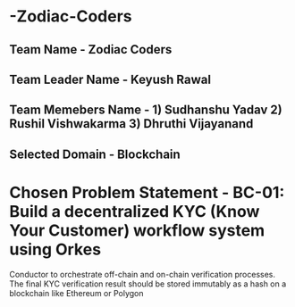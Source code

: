 # -Zodiac-Coders
## Team Name -  Zodiac Coders
## Team Leader Name - Keyush Rawal
## Team Memebers Name - 1) Sudhanshu Yadav 2) Rushil Vishwakarma 3) Dhruthi Vijayanand
## Selected Domain - Blockchain
# Chosen Problem Statement - BC-01: Build a decentralized KYC (Know Your Customer) workflow system using Orkes
Conductor to orchestrate off-chain and on-chain verification processes. The final
KYC verification result should be stored immutably as a hash on a blockchain like
Ethereum or Polygon 
